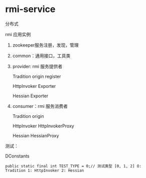 # rmi-service

分布式

rmi 应用实例

1. zookeeper服务注册，发现，管理

2. common：通用接口，工具类

3. provider: rmi 服务提供者

   Tradition origin register

   HttpInvoker Exporter

   Hessian Exporter


4. consumer：rmi 服务消费者

   Tradition origin

   HttpInvoker HttpInvokerProxy

   Hessian HessianProxy


测试：

DConstants

    public static final int TEST_TYPE = 0;// 测试类型 [0, 1, 2] O: Tradition 1: HttpInvoker 2: Hessian

